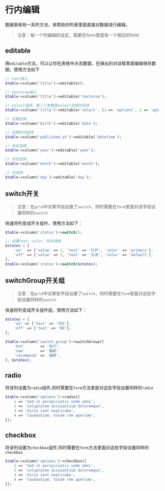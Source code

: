 # 行内编辑

数据表格有一系列方法，来帮助你列表里面直接对数据进行编辑。

> 注意：每一个列编辑的设定，需要在form里面有一个相应的field

## editable

用`editable`方法，可以让你在表格中点击数据，在弹出的对话框里面编辑保存数据，使用方法如下

```php
// text输入
$table->column('title')->editable();

// textarea输入
$table->column('title')->editable('textarea');

// select选择，第二个参数是select选择的选项
$table->column('title')->editable('select', [1 => 'option1', 2 => 'option2', 3 => 'option3']);

// 日期选择
$table->column('birth')->editable('date');

// 日期时间选择
$table->column('published_at')->editable('datetime');

// 年份选择
$table->column('year')->editable('year');

// 月份选择
$table->column('month')->editable('month');

// 日选择
$table->column('day')->editable('day');
```

## switch开关

> 注意：在`grid`中对某字段设置了`switch`，同时需要在`form`里面对该字段设置同样的`switch`

快速将列变成开关组件，使用方法如下：

```php
$table->column('status')->switch();

// 设置text、color、和存储值
$states = [
    'on'  => ['value' => 1, 'text' => '打开', 'color' => 'primary'],
    'off' => ['value' => 2, 'text' => '关闭', 'color' => 'default'],
];
$table->column('status')->switch($states);
```

## switchGroup开关组

> 注意：在`grid`中对某些字段设置了`switch`，同时需要在`form`里面对这些字段设置同样的`switch`

快速将列变成开关组件组，使用方法如下：

```php
$states = [
    'on' => ['text' => 'YES'],
    'off' => ['text' => 'NO'],
];

$table->column('switch_group')->switchGroup([
    'hot'       => '热门',
    'new'       => '最新'
    'recommend' => '推荐',
], $states);
```

## radio

将该列设置为`radio`组件,同时需要在`form`方法里面对这些字段设置同样的`radio`

```php
$table->column('options')->radio([
    1 => 'Sed ut perspiciatis unde omni',
    2 => 'voluptatem accusantium doloremque',
    3 => 'dicta sunt explicabo',
    4 => 'laudantium, totam rem aperiam',
]);
```

## checkbox

将该列设置为`checkbox`组件,同时需要在`form`方法里面对这些字段设置同样的`checkbox`

```php
$table->column('options')->checkbox([
    1 => 'Sed ut perspiciatis unde omni',
    2 => 'voluptatem accusantium doloremque',
    3 => 'dicta sunt explicabo',
    4 => 'laudantium, totam rem aperiam',
]);
```
